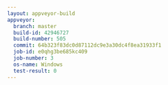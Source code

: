 ```yaml
---
layout: appveyor-build
appveyor:
  branch: master
  build-id: 42946727
  build-number: 505
  commit: 64b323f83dc0d87112dc9e3a30dc4f8ea31933f1
  job-id: e0qhg3be685kc409
  job-number: 3
  os-name: Windows
  test-result: 0
---
```

